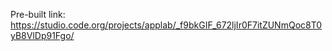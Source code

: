 Pre-built link: https://studio.code.org/projects/applab/_f9bkGIF_672ljIr0F7itZUNmQoc8T0yB8VlDp91Fgo/
